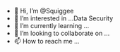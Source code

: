 - 👋 Hi, I’m @Squiggee
- 👀 I’m interested in ...Data Security
- 🌱 I’m currently learning ...
- 💞️ I’m looking to collaborate on ...
- 📫 How to reach me ...

<!---
Squiggee/Squiggee is a ✨ special ✨ repository because its `README.md` (this file) appears on your GitHub profile.
You can click the Preview link to take a look at your changes.
--->
